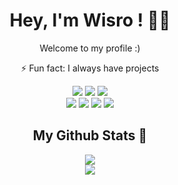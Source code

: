 


<!---
wisrom/wisrom is a ✨ special ✨ repository because its `README.md` (this file) appears on your GitHub profile.
You can click the Preview link to take a look at your changes.
--->
<h1 align="center">Hey, I'm Wisro ! 🙋‍♂️</h1>

<p align='center'>
    Welcome to my profile :)
</p> 
<p align='center'>
    ⚡ Fun fact: I always have projects
</p> 
<div align='center'>
    <img src='https://img.shields.io/badge/next.js-000000?style=for-the-badge&logo=nextdotjs&logoColor=white'>
    <img src='https://img.shields.io/badge/React Native-20232A?style=for-the-badge&logo=react&logoColor=61DAFB'>
    <img src='https://img.shields.io/badge/HTML5-E34F26?style=for-the-badge&logo=html5&logoColor=white'>
</div>

<div align='center'>
    <img src='https://img.shields.io/badge/CSS3-1572B6?style=for-the-badge&logo=css3&logoColor=white'>
    <img src='https://img.shields.io/badge/JavaScript-323330?style=for-the-badge&logo=javascript&logoColor=F7DF1E'>
    <img src='https://img.shields.io/badge/C%2B%2B-00599C?style=for-the-badge&logo=c%2B%2B&logoColor=white'>
    <img src='https://img.shields.io/badge/TypeScript-007ACC?style=for-the-badge&logo=typescript&logoColor=white'>
</div>


<h2 align="center">My Github Stats 💫</h2>

<div align='center'>
    <img src="https://streak-stats.demolab.com?user=Wisrom&theme=catppuccin-mocha&card_width=500&hide_border=tdrue&mode=weekly">
</div>


<div align='center'>
  <img src='https://readme-stats-guibi1.vercel.app/api/top-langs/?username=Wisrom&theme=catppuccin_mocha&card_width=500&layout=normal&size_weight=0.2&count_weight=0.8'>
</div>
